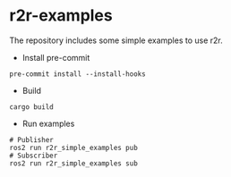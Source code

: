 # r2r-examples

The repository includes some simple examples to use r2r.

* Install pre-commit

```shell
pre-commit install --install-hooks
```

* Build

```shell
cargo build
```

* Run examples

```shell
# Publisher
ros2 run r2r_simple_examples pub
# Subscriber
ros2 run r2r_simple_examples sub
```

